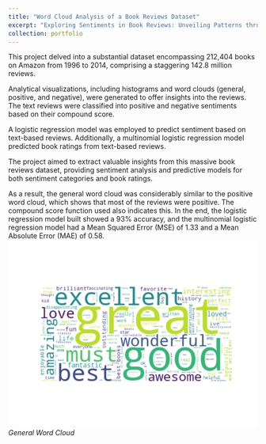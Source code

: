 ```yaml
---
title: "Word Cloud Analysis of a Book Reviews Dataset"
excerpt: "Exploring Sentiments in Book Reviews: Unveiling Patterns through Word Cloud Analysis and Predictive Modeling<br/><img src='/images/nlp.jpg'>"
collection: portfolio
---
```


This project delved into a substantial dataset encompassing 212,404 books on Amazon from 1996 to 2014, comprising a staggering 142.8 million reviews.

Analytical visualizations, including histograms and word clouds (general, positive, and negative), were generated to offer insights into the reviews. The text reviews were classified into positive and negative sentiments based on their compound score.

A logistic regression model was employed to predict sentiment based on text-based reviews. Additionally, a multinomial logistic regression model predicted book ratings from text-based reviews.

The project aimed to extract valuable insights from this massive book reviews dataset, providing sentiment analysis and predictive models for both sentiment categories and book ratings.

As a result, the general word cloud was considerably similar to the positive word cloud, which shows that most of the reviews were positive. The compound score function used also indicates this. In the end, the logistic regression model built showed a 93% accuracy, and the multinomial logistic regression model had a Mean Squared Error (MSE) of 1.33 and a Mean Absolute Error (MAE) of 0.58.
![word-cloud](/images/wordcloud.png)
*General Word Cloud*
